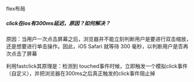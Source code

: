 flex布局

##### click在ios有300ms延迟，原因？如何解决？

原因：当用户一次点击屏幕之后，浏览器并不能立刻判断用户是要进行双击缩放，还是想要进行单击操作。因此，iOS Safari 就等待 300 毫秒，以判断用户是否再次点击了屏幕 

利用fastclick其原理是：检测到 touched事件时候，立即触发一个模拟click事件（自定义），并把浏览器在300ms之后真正触发的click事件阻止掉